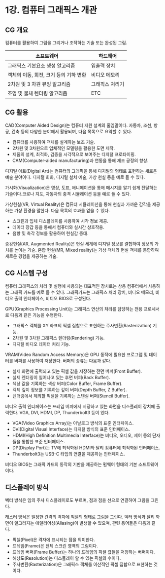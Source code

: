 # 1강. 컴퓨터 그래픽스 개관

## CG 개요

컴퓨터를 활용하여 그림을 그리거나 조작하는 기술 또는 완성된 그림.

| 소프트웨어                             | 하드웨어        |
| -------------------------------------- | --------------- |
| 그래픽스 기본요소 생성 알고리즘        | 입출력 장치     |
| 객체의 이동, 회전, 크기 등의 기하 변환 | 비디오 메모리   |
| 2차원 및 3 차원 뷰잉 알고리즘          | 그래픽스 처리기 |
| 조명 및 물체 렌더링 알고리즘           | ETC             |

## CG 활용

CAD(Computer Aided Design)는 컴퓨터 지원 설계의 줄임말이다. 자동차, 조선, 항공, 건축 등의 다양한 분야에서 활용되며, 다음 목록으로 요약할 수 있다.

- 컴퓨터를 사용하여 객체를 설계하는 보조 기술.
- 2차원 및 3차원으로 입체적인 모델링을 활용한 도면 제작.
- 제품의 설계, 최적화, 검증을 시각적으로 보여주는 디지털 프로타이핑.
- CAM(Computer-aided manufacturing)과 연동을 통해 제조 공정의 향상.

디지털 아트(Digital Art)는 컴퓨터의 그래픽을 통해 디지털의 형태로 표현하는 새로운 예술 분야이다. 디지털 회화, 디지털 설치 예술, 가상 현실 등을 예로 들 수 있다.

가시화(Visualization)은 영상, 도표, 애니메이션을 통해 메시지를 알기 쉽게 전달하는 기술이다.코로나 지도, 자동차의 충격 시뮬레이션 등을 예로 들 수 있다.

가상현실(VR, Virtual Reality)은 컴퓨터 시뮬레이션을 통해 현실과 가까운 감각을 제공하는 가상 환경을 말한다. 다음 목록의 효과를 얻을 수 있다.

- 스크린과 입체 디스플레이를 사용하여 시각 정보 제공.
- 데이터 장갑 등을 통해서 컴퓨터와 실시간 상호작용.
- 음향 및 촉각 정보를 활용하여 현실감 증대.

증강현실(AR, Augmented Reality)은 현실 세계에 디지털 정보를 결합하여 정보의 가치를 높이는 기술. 혼합 현실(MR, Mixed reality)는 가상 객체와 현실 객체를 통합하여 새로운 경험을 제공하는 기술.

## CG 시스템 구성

컴퓨터 그래픽스의 처리 및 실행에 사용되는 대표적인 장치로는 상용 컴퓨터에서 사용하는 그래픽 카드를 예로 들 수 있다. 그래픽카드는 그래픽스 처리 장치, 비디오 메모리, 비디오 출력 인터페이스, 비디오 BIOS로 구성된다.

GPU(Graphics Processing Unit)는 그래픽스 연산의 처리를 담당하는 전용 프로세서로 다음과 같은 기능을 수행한다.

- 그래픽스 객체를 XY 좌표의 픽셀 집합으로 표현하는 주사변환(Rasterization) 기능.
- 2차원 및 3차원 그래픽스 렌더링(Rendering) 기능.
- 디지털 비디오 데이터 처리 기능.

VRAM(Video Random Access Memory)은 GPU 동작에 필요한 프로그램 및 데이터를 버퍼를 사용하여 저장한다. 버퍼의 종류는 다음과 같다.

- 실제 화면에 출력되고 있는 픽셀 값을 저장하는 전면 버퍼(Front Buffer).
- 실제 렌더링이 일어나고 있는 후면 버퍼(Back Buffer).
- 색상 값을 기록하는 색상 버퍼(Color Buffer, Frame Buffer).
- 객체 깊이 정보를 기록하는 깊이 버퍼(Depth Buffer, Z Buffer).
- 렌더링에서 제외할 픽셀을 기록하는 스텐실 버퍼(Stencil Buffer).

비디오 출력 인터페이스는 프레임 버퍼에서 저장하고 있는 화면을 디스플레이 장치에 출력한다. VGA, DVI, HDMI, DP, Thunderbolt3 등이 있다.

- VGA(Video Graphics Array)는 아날로그 방식의 표준 인터페이스.
- DVI(Digital Visual Interface)는 디지털 방식의 표준 인터페이스.
- HDMI(High Definition Multimedia Interface)는 비디오, 오디오, 제어 등의 단자들을 통합한 표준 인터페이스.
- DP(Display Port)는 TV에 최적화된 HDMI와 달리 컴퓨터에 최적화된 인터페이스.
- Thunderbolt3는 USB-C 타입의 연결을 제공하는 인터페이스.

비디오 BIOS는 그래픽 카드의 동작의 기반을 제공하는 펌웨어 형태의 기본 소프트웨어이다.

## 디스플레이 방식

벡터 방식은 임의 주사 디스플레이로도 부르며, 점과 점을 선으로 연결하여 그림을 그린다.

래스터 방식은 일정한 간격의 격자에 픽셀의 형태로 그림을 그린다. 벡터 방식과 달리 화면이 일그러지는 에일리어싱(Aliasing)이 발생할 수 있으며, 관련 용어들은 다음과 같다.

- 픽셀(Pixel)은 격자에 표시되는 점을 의미한다.
- 프레임(Frame)은 전체 스크린 영역의 그림이다.
- 프레임 버퍼(Frame Buffer)는 하나의 프레임의 픽셀 값들을 저장하는 버퍼이다.
- 해상도(Resolution)는 디스플레이 할 수 있는 픽셀의 수이다.
- 주사변환(Rasterization)은 그래픽스 객체를 이산적인 픽셀 집합으로 표현하는 것이다.
